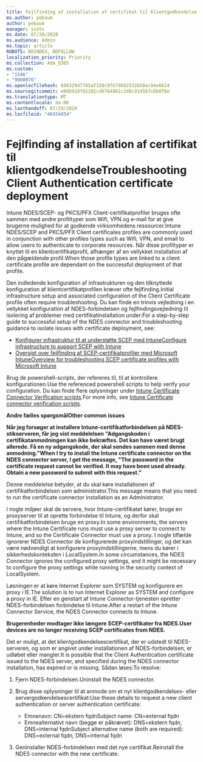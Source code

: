 ```yaml
---
title: Fejlfinding af installation af certifikat til klientgodkendelse
ms.author: pebaum
author: pebaum
manager: scotv
ms.date: 07/28/2020
ms.audience: Admin
ms.topic: article
ROBOTS: NOINDEX, NOFOLLOW
localization_priority: Priority
ms.collection: Adm_O365
ms.custom:
- "1546"
- "9000076"
ms.openlocfilehash: 698329d7705af320c9f679b92532b58ac84e6624
ms.sourcegitcommit: e90b918f02102cd9764881c2d8c914567c6b070e
ms.translationtype: MT
ms.contentlocale: da-DK
ms.lasthandoff: 07/29/2020
ms.locfileid: "46554854"
---
```

# <a name="troubleshooting-client-authentication-certificate-deployment"></a><span data-ttu-id="d7f87-102">Fejlfinding af installation af certifikat til klientgodkendelse</span><span class="sxs-lookup"><span data-stu-id="d7f87-102">Troubleshooting Client Authentication certificate deployment</span></span>

<span data-ttu-id="d7f87-103">Intune NDES/SCEP- og PKCS/PFX Client-certifikatprofiler bruges ofte sammen med andre profiltyper som Wifi, VPN og e-mail for at give brugerne mulighed for at godkende virksomhedens ressourcer.</span><span class="sxs-lookup"><span data-stu-id="d7f87-103">Intune NDES/SCEP and PKCS/PFX Client certificates profiles are commonly used in conjunction with other profiles types such as Wifi, VPN, and email to allow users to authenticate to corporate resources.</span></span> <span data-ttu-id="d7f87-104">Når disse profiltyper er knyttet til en klientcertifikatprofil, afhænger af en vellykket installation af den pågældende profil.</span><span class="sxs-lookup"><span data-stu-id="d7f87-104">When those profile types are linked to a client certificate profile are dependant on the successful deployment of that profile.</span></span>

<span data-ttu-id="d7f87-105">Den indledende konfiguration af infrastrukturen og den tilknyttede konfiguration af klientcertifikatprofilen kræver ofte fejlfinding.</span><span class="sxs-lookup"><span data-stu-id="d7f87-105">Initial infrastructure setup and associated configuration of the Client Certificate profile often require troubleshooting.</span></span> <span data-ttu-id="d7f87-106">Du kan finde en trinvis vejledning i en vellykket konfiguration af NDES-forbindelsen og fejlfindingsvejledning til isolering af problemer med certifikatinstallation under:</span><span class="sxs-lookup"><span data-stu-id="d7f87-106">For a step-by-step guide to successful setup of the NDES connector and troubleshooting guidance to isolate issues with certificate deployment, see:</span></span> 

- [<span data-ttu-id="d7f87-107">Konfigurer infrastruktur til at understøtte SCEP med Intune</span><span class="sxs-lookup"><span data-stu-id="d7f87-107">Configure infrastructure to support SCEP with Intune</span></span>](https://support.microsoft.com/help/4459540/troubleshoot-ndes-configuration-for-use-with-intune)
- [<span data-ttu-id="d7f87-108">Oversigt over fejlfinding af SCEP-certifikatprofiler med Microsoft Intune</span><span class="sxs-lookup"><span data-stu-id="d7f87-108">Overview for troubleshooting SCEP certificate profiles with Microsoft Intune</span></span>](https://support.microsoft.com/help/4457481/troubleshooting-scep-certificate-profile-deployment-in-intune)

<span data-ttu-id="d7f87-109">Brug de powershell-scripts, der refereres til, til at kontrollere konfigurationen.</span><span class="sxs-lookup"><span data-stu-id="d7f87-109">Use the referenced powershell scripts to help verify your configuration.</span></span> <span data-ttu-id="d7f87-110">Du kan finde flere oplysninger under [Intune Certificate Connector Verification scripts](https://github.com/microsoftgraph/powershell-intune-samples/tree/master/CertificationAuthority).</span><span class="sxs-lookup"><span data-stu-id="d7f87-110">For more info, see [Intune Certificate connector verification scripts](https://github.com/microsoftgraph/powershell-intune-samples/tree/master/CertificationAuthority).</span></span>

  
<span data-ttu-id="d7f87-111">**Andre fælles spørgsmål**</span><span class="sxs-lookup"><span data-stu-id="d7f87-111">**Other common issues**</span></span>

<span data-ttu-id="d7f87-112">**Når jeg forsøger at installere Intune-certifikatforbindelsen på NDES-stikserveren, får jeg vist meddelelsen "Adgangskoden i certifikatanmodningen kan ikke bekræftes. Det kan have været brugt allerede. Få en ny adgangskode, der skal sendes sammen med denne anmodning."**</span><span class="sxs-lookup"><span data-stu-id="d7f87-112">**When I try to install the Intune certificate connector on the NDES connector server, I get the message, "The password in the certificate request cannot be verified. It may have been used already. Obtain a new password to submit with this request."**</span></span>  

<span data-ttu-id="d7f87-113">Denne meddelelse betyder, at du skal køre installationen af certifikatforbindelsen som administrator.</span><span class="sxs-lookup"><span data-stu-id="d7f87-113">This message means that you need to run the certificate connector installation as an Administrator.</span></span>

<span data-ttu-id="d7f87-114">I nogle miljøer skal de servere, hvor Intune-certifikatet kører, bruge en proxyserver til at oprette forbindelse til Intune, og derfor skal certifikatforbindelsen bruge en proxy.</span><span class="sxs-lookup"><span data-stu-id="d7f87-114">In some environments, the servers where the Intune Certificate runs must use a proxy server to connect to Intune, and so the Certificate Connector must use a proxy.</span></span> <span data-ttu-id="d7f87-115">I nogle tilfælde ignorerer NDES Connector de konfigurerede proxyindstillinger, og det kan være nødvendigt at konfigurere proxyindstillingerne, mens du kører i sikkerhedskonteksten i LocalSystem.</span><span class="sxs-lookup"><span data-stu-id="d7f87-115">In some circumstances, the NDES Connector ignores the configured proxy settings, and it might be necessary to configure the proxy settings while running in the security context of LocalSystem.</span></span> 
 
<span data-ttu-id="d7f87-116">Løsningen er at køre Internet Explorer som SYSTEM og konfigurere en proxy i IE.</span><span class="sxs-lookup"><span data-stu-id="d7f87-116">The solution is to run Internet Explorer as SYSTEM and configure a proxy in IE.</span></span> <span data-ttu-id="d7f87-117">Efter en genstart af Intune Connector-tjenesten opretter NDES-forbindelsen forbindelse til Intune.</span><span class="sxs-lookup"><span data-stu-id="d7f87-117">After a restart of the Intune Connector Service, the NDES Connector connects to Intune.</span></span>

<span data-ttu-id="d7f87-118">**Brugerenheder modtager ikke længere SCEP-certifikater fra NDES.**</span><span class="sxs-lookup"><span data-stu-id="d7f87-118">**User devices are no longer receiving SCEP certificates from NDES.**</span></span>

<span data-ttu-id="d7f87-119">Det er muligt, at det klientgodkendelsescertifikat, der er udstedt til NDES-serveren, og som er angivet under installationen af NDES-forbindelsen, er udløbet eller mangler.</span><span class="sxs-lookup"><span data-stu-id="d7f87-119">It is possible that the Client Authentication certificate issued to the NDES server, and specified during the NDES connector installation, has expired or is missing.</span></span> <span data-ttu-id="d7f87-120">Sådan løses:</span><span class="sxs-lookup"><span data-stu-id="d7f87-120">To resolve:</span></span> 
 
1. <span data-ttu-id="d7f87-121">Fjern NDES-forbindelsen.</span><span class="sxs-lookup"><span data-stu-id="d7f87-121">Uninstall the NDES connector.</span></span>  
2. <span data-ttu-id="d7f87-122">Brug disse oplysninger til at anmode om et nyt klientgodkendelses- eller servergodkendelsescertifikat:</span><span class="sxs-lookup"><span data-stu-id="d7f87-122">Use these details to request a new client authentication or server authentication certificate:</span></span> 
 
    - <span data-ttu-id="d7f87-123">Emnenavn: CN=ekstern fqdn</span><span class="sxs-lookup"><span data-stu-id="d7f87-123">Subject name: CN=external fqdn</span></span>  
    - <span data-ttu-id="d7f87-124">Emnealternativt navn (begge er påkrævet): DNS=ekstern fqdn, DNS=internal fqdn</span><span class="sxs-lookup"><span data-stu-id="d7f87-124">Subject alternative name (both are required): DNS=external fqdn, DNS=internal fqdn</span></span> 
 
3. <span data-ttu-id="d7f87-125">Geninstaller NDES-forbindelsen med det nye certifikat.</span><span class="sxs-lookup"><span data-stu-id="d7f87-125">Reinstall the NDES connector with the new certificate.</span></span>